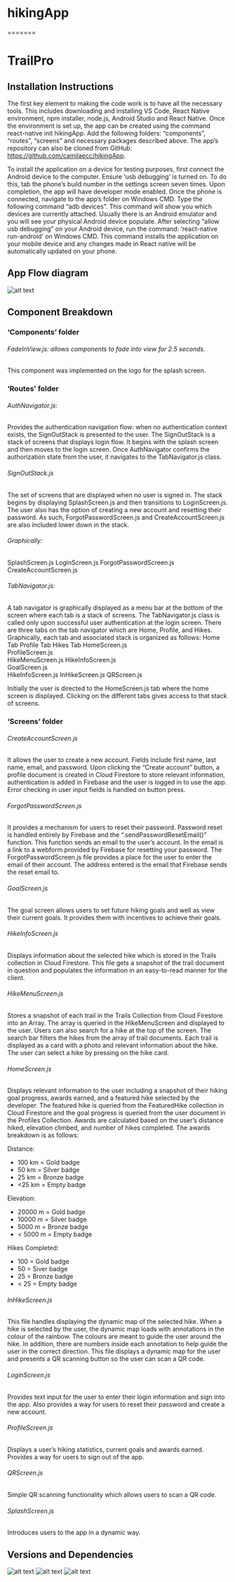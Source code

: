 # hikingApp
=======
# TrailPro 

## Installation Instructions 

The first key element to making the code work is to have all the necessary tools. This includes downloading and installing VS Code, React Native environment, npm installer, node.js, Android Studio and React Native. Once the environment is set up, the app can be created using the command react-native init hikingApp. Add the following folders: “components”, “routes”, “screens” and necessary packages described above. The app’s repository can also be cloned from GitHub: https://github.com/camilaecc/hikingApp.

To install the application on a device for testing purposes, first connect the Android device to the computer. Ensure ‘usb debugging’ is turned on. To do this, tab the phone’s build number in the settings screen seven times. Upon completion, the app will have developer mode enabled. Once the phone is connected, navigate to the app’s folder on Windows CMD. Type the following command “adb devices”. This command will show you which devices are currently attached. Usually there is an Android emulator and you will see your physical Android device populate. After selecting “allow usb debugging” on your Android device, run the command: ‘react-native run-android’ on Windows CMD. This command installs the application on your mobile device and any changes made in React native will be automatically updated on your phone. 

## App Flow diagram 

![alt text](https://github.com/camilaecc/hikingApp/blob/master/activityDiagramFlow.png)

## Component Breakdown 
### ‘Components’ folder 
###### FadeInView.js: allows components to fade into view for 2.5 seconds. 
This component was implemented on the logo for the splash screen.

### ‘Routes’ folder
###### AuthNavigator.js: 
Provides the authentication navigation flow: when no authentication context exists, the SignOutStack is presented to the user. The SignOutStack is a stack of screens that displays login flow. It begins with the splash screen and then moves to the login screen. Once AuthNavigator confirms the authorization state from the user, it navigates to the TabNavigator.js class.

###### SignOutStack.js
The set of screens that are displayed when no user is signed in. The stack begins by displaying SplashScreen.js and then transitions to LoginScreen.js. The user also has the option of creating a new account and resetting their password. As such, ForgotPasswordScreen.js and CreateAccountScreen.js are also included lower down in the stack. 
###### Graphically:
SplashScreen.js
LoginScreen.js
ForgotPasswordScreen.js
CreateAccountScreen.js

###### TabNavigator.js: 
A tab navigator is graphically displayed as a menu bar at the bottom of the screen where each tab is a stack of screens. The TabNavigator.js class is called only upon successful user authentication at the login screen. There are three tabs on the tab navigator which are Home, Profile, and Hikes. Graphically, each tab and associated stack is organized as follows:
Home Tab	Profile Tab	Hikes Tab
HomeScreen.js	
ProfileScreen.js	
HikeMenuScreen.js
HikeInfoScreen.js	
GoalScreen.js	
HikeInfoScreen.js
InHikeScreen.js
QRScreen.js		

Initially the user is directed to the HomeScreen.js tab where the home screen is 	 	displayed. Clicking on the different tabs gives access to that stack of screens.

### ‘Screens’ folder
###### CreateAccountScreen.js
It allows the user to create a new account. Fields include first name, last name, email, and password. Upon clicking the “Create account” button, a profile document is created in Cloud Firestore to store relevant information, authentication is added in Firebase and the user is logged in to use the app. Error checking in user input fields is handled on button press.

###### ForgotPasswordScreen.js
It provides a mechanism for users to reset their password. Password reset is handled entirely by Firebase and the “.sendPasswordResetEmail()” function. This function sends an email to the user’s account. In the email is a link to a webform provided by Firebase for resetting your password. The ForgotPasswordScreen.js file provides a place for the user to enter the email of their account. The address entered is the email that Firebase sends the reset email to.
###### GoalScreen.js
The goal screen allows users to set future hiking goals and well as view their current goals. It provides them with incentives to achieve their goals.

###### HikeInfoScreen.js
Displays information about the selected hike which is stored in the Trails collection in Cloud Firestore. This file gets a snapshot of the trail document in question and populates the information in an easy-to-read manner for the client. 

###### HikeMenuScreen.js
Stores a snapshot of each trail in the Trails Collection from Cloud Firestore into an Array. The array is queried in the HikeMenuScreen and displayed to the user. Users can also search for a hike at the top of the screen. The search bar filters the hikes from the array of trail documents. Each trail is displayed as a card with a photo and relevant information about the hike. The user can select a hike by pressing on the hike card.

###### HomeScreen.js 
Displays relevant information to the user including a snapshot of their hiking goal progress, awards earned, and a featured hike selected by the developer. The featured hike is queried from the FeaturedHike collection in Cloud Firestore and the goal progress is queried from the user document in the Profiles Collection. Awards are calculated based on the user’s distance hiked, elevation climbed, and number of hikes completed. The awards breakdown is as follows:

Distance:

* 100 km = Gold badge
* 50 km = Silver badge
* 25 km = Bronze badge
* <25 km = Empty badge

Elevation:
* 20000 m = Gold badge
* 10000 m = Silver badge
* 5000 m = Bronze badge
* < 5000 m = Empty badge

Hikes Completed:
* 100 = Gold badge
* 50 = Siver badge
* 25 = Bronze badge
* < 25 = Empty badge

###### InHikeScreen.js
This file handles displaying the dynamic map of the selected hike. When a hike is selected by the user, the dynamic map loads with annotations in the colour of the rainbow. The colours are meant to guide the user around the hike. In addition, there are numbers inside each annotation to help guide the user in the correct direction. This file displays a dynamic map for the user and presents a QR scanning button so the user can scan a QR code. 

###### LoginScreen.js
Provides text input for the user to enter their login information and sign into the app. Also provides a way for users to reset their password and create a new account. 

###### ProfileScreen.js
Displays a user’s hiking statistics, current goals and awards earned. Provides a way for users to sign out of the app. 

###### QRScreen.js
Simple QR scanning functionality which allows users to scan a QR code. 

###### SplashScreen.js
Introduces users to the app in a dynamic way.


## Versions and Dependencies 
![alt text](https://github.com/camilaecc/hikingApp/blob/master/VD1.png?raw=true)
![alt text](https://github.com/camilaecc/hikingApp/blob/master/VD2.png?raw=true)
![alt text](https://github.com/camilaecc/hikingApp/blob/master/VD3.png?raw=true)
